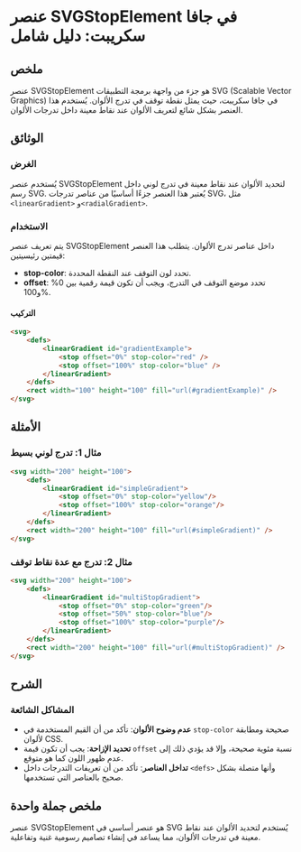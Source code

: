<!--
Meta Description: # عنصر SVGStopElement في جافا سكريبت: دليل شامل ## ملخص عنصر SVGStopElement هو جزء من واجهة برمجة التطبيقات SVG (Scalable Vector Graphics) في جافا سكر...
Meta Keywords: stop, svg, color, offset, 100
-->

# عنصر SVGStopElement في جافا سكريبت: دليل شامل

## ملخص
عنصر SVGStopElement هو جزء من واجهة برمجة التطبيقات SVG (Scalable Vector Graphics) في جافا سكريبت، حيث يمثل نقطة توقف في تدرج الألوان. يُستخدم هذا العنصر بشكل شائع لتعريف الألوان عند نقاط معينة داخل تدرجات الألوان.

## الوثائق
### الغرض
يُستخدم عنصر SVGStopElement لتحديد الألوان عند نقاط معينة في تدرج لوني داخل رسم SVG. يُعتبر هذا العنصر جزءًا أساسيًا من عناصر تدرجات SVG، مثل `<linearGradient>` و`<radialGradient>`.

### الاستخدام
يتم تعريف عنصر SVGStopElement داخل عناصر تدرج الألوان. يتطلب هذا العنصر قيمتين رئيسيتين:
- **stop-color**: تحدد لون التوقف عند النقطة المحددة.
- **offset**: تحدد موضع التوقف في التدرج، ويجب أن تكون قيمة رقمية بين 0% و100%.

#### التركيب
```html
<svg>
    <defs>
        <linearGradient id="gradientExample">
            <stop offset="0%" stop-color="red" />
            <stop offset="100%" stop-color="blue" />
        </linearGradient>
    </defs>
    <rect width="100" height="100" fill="url(#gradientExample)" />
</svg>
```

## الأمثلة
### مثال 1: تدرج لوني بسيط
```html
<svg width="200" height="100">
    <defs>
        <linearGradient id="simpleGradient">
            <stop offset="0%" stop-color="yellow"/>
            <stop offset="100%" stop-color="orange"/>
        </linearGradient>
    </defs>
    <rect width="200" height="100" fill="url(#simpleGradient)" />
</svg>
```

### مثال 2: تدرج مع عدة نقاط توقف
```html
<svg width="200" height="100">
    <defs>
        <linearGradient id="multiStopGradient">
            <stop offset="0%" stop-color="green"/>
            <stop offset="50%" stop-color="blue"/>
            <stop offset="100%" stop-color="purple"/>
        </linearGradient>
    </defs>
    <rect width="200" height="100" fill="url(#multiStopGradient)" />
</svg>
```

## الشرح
### المشاكل الشائعة
- **عدم وضوح الألوان**: تأكد من أن القيم المستخدمة في `stop-color` صحيحة ومطابقة لألوان CSS.
- **تحديد الإزاحة**: يجب أن تكون قيمة `offset` نسبة مئوية صحيحة، وإلا قد يؤدي ذلك إلى عدم ظهور اللون كما هو متوقع.
- **تداخل العناصر**: تأكد من أن تعريفات التدرجات داخل `<defs>` وأنها متصلة بشكل صحيح بالعناصر التي تستخدمها.

## ملخص جملة واحدة
عنصر SVGStopElement هو عنصر أساسي في SVG يُستخدم لتحديد الألوان عند نقاط معينة في تدرجات الألوان، مما يساعد في إنشاء تصاميم رسومية غنية وتفاعلية.